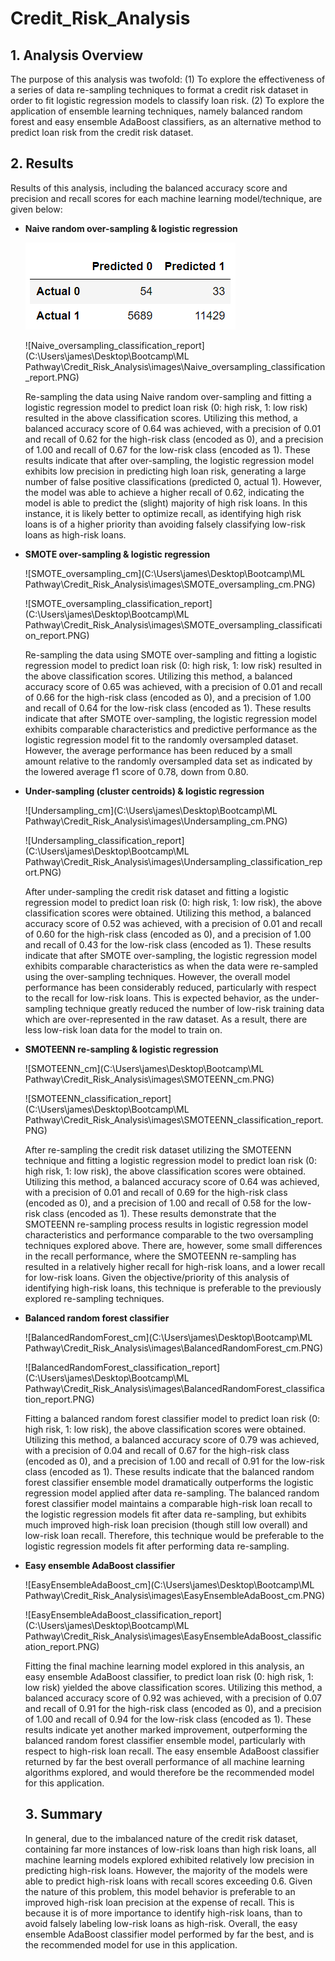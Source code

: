 # Credit_Risk_Analysis



## 1. Analysis Overview

The purpose of this analysis was twofold: (1) To explore the effectiveness of a series of data re-sampling techniques to format a credit risk dataset in order to fit logistic regression models to classify loan risk. (2) To explore the application of ensemble learning techniques, namely balanced random forest and easy ensemble AdaBoost classifiers, as an alternative method to predict loan risk from the credit risk dataset. 



## 2. Results

Results of this analysis, including the balanced accuracy score and precision and recall scores for each machine learning model/technique, are given below:

* **Naive random over-sampling & logistic regression**

  ![Naive_oversampling_cm](images\Naive_oversampling_cm.PNG?raw=true "Title")

  ![Naive_oversampling_classification_report](C:\Users\james\Desktop\Bootcamp\ML Pathway\Credit_Risk_Analysis\images\Naive_oversampling_classification_report.PNG)

  Re-sampling the data using Naive random over-sampling and fitting a logistic regression model to predict loan risk (0: high risk, 1: low risk) resulted in the above classification scores. Utilizing this method, a balanced accuracy score of 0.64 was achieved, with a precision of 0.01 and recall of 0.62 for the high-risk class (encoded as 0), and a precision of 1.00 and recall of 0.67 for the low-risk class (encoded as 1). These results indicate that after over-sampling, the logistic regression model exhibits low precision in predicting high loan risk, generating a large number of false positive classifications (predicted 0, actual 1). However, the model was able to achieve a higher recall of 0.62, indicating the model is able to predict the (slight) majority of high risk loans. In this instance, it is likely better to optimize recall, as identifying high risk loans is of a higher priority than avoiding falsely classifying low-risk loans as high-risk loans.

  

* **SMOTE over-sampling & logistic regression**

  ![SMOTE_oversampling_cm](C:\Users\james\Desktop\Bootcamp\ML Pathway\Credit_Risk_Analysis\images\SMOTE_oversampling_cm.PNG)

  ![SMOTE_oversampling_classification_report](C:\Users\james\Desktop\Bootcamp\ML Pathway\Credit_Risk_Analysis\images\SMOTE_oversampling_classification_report.PNG)

  Re-sampling the data using SMOTE over-sampling and fitting a logistic regression model to predict loan risk (0: high risk, 1: low risk) resulted in the above classification scores. Utilizing this method, a balanced accuracy score of 0.65 was achieved, with a precision of 0.01 and recall of 0.66 for the high-risk class (encoded as 0), and a precision of 1.00 and recall of 0.64 for the low-risk class (encoded as 1). These results indicate that after SMOTE over-sampling, the logistic regression model exhibits comparable characteristics and predictive performance as the logistic regression model fit to the randomly oversampled dataset. However, the average performance has been reduced by a small amount relative to the randomly oversampled data set as indicated by the lowered average f1 score of 0.78, down from 0.80.

  

* **Under-sampling (cluster centroids) & logistic regression**

  ![Undersampling_cm](C:\Users\james\Desktop\Bootcamp\ML Pathway\Credit_Risk_Analysis\images\Undersampling_cm.PNG)

  ![Undersampling_classification_report](C:\Users\james\Desktop\Bootcamp\ML Pathway\Credit_Risk_Analysis\images\Undersampling_classification_report.PNG)

  After under-sampling the credit risk dataset and fitting a logistic regression model to predict loan risk (0: high risk, 1: low risk), the above classification scores were obtained. Utilizing this method, a balanced accuracy score of 0.52 was achieved, with a precision of 0.01 and recall of 0.60 for the high-risk class (encoded as 0), and a precision of 1.00 and recall of 0.43 for the low-risk class (encoded as 1). These results indicate that after SMOTE over-sampling, the logistic regression model exhibits comparable characteristics as when the data were re-sampled using the over-sampling techniques. However, the overall model performance has been considerably reduced, particularly with respect to the recall for low-risk loans. This is expected behavior, as the under-sampling technique greatly reduced the number of low-risk training data which are over-represented in the raw dataset. As a result, there are less low-risk loan data for the model to train on.

  

* **SMOTEENN re-sampling & logistic regression**

  ![SMOTEENN_cm](C:\Users\james\Desktop\Bootcamp\ML Pathway\Credit_Risk_Analysis\images\SMOTEENN_cm.PNG)

  ![SMOTEENN_classification_report](C:\Users\james\Desktop\Bootcamp\ML Pathway\Credit_Risk_Analysis\images\SMOTEENN_classification_report.PNG)

  After re-sampling the credit risk dataset utilizing the SMOTEENN technique and fitting a logistic regression model to predict loan risk (0: high risk, 1: low risk), the above classification scores were obtained. Utilizing this method, a balanced accuracy score of 0.64 was achieved, with a precision of 0.01 and recall of 0.69 for the high-risk class (encoded as 0), and a precision of 1.00 and recall of 0.58 for the low-risk class (encoded as 1). These results demonstrate that the SMOTEENN re-sampling process results in logistic regression model characteristics and performance comparable to the two oversampling techniques explored above. There are, however, some small differences in the recall performance, where the SMOTEENN re-sampling has resulted in a relatively higher recall for high-risk loans, and a lower recall for low-risk loans. Given the objective/priority of this analysis of identifying high-risk loans, this technique is preferable to the previously explored re-sampling techniques.

  

* **Balanced random forest classifier**

  ![BalancedRandomForest_cm](C:\Users\james\Desktop\Bootcamp\ML Pathway\Credit_Risk_Analysis\images\BalancedRandomForest_cm.PNG)

  ![BalancedRandomForest_classification_report](C:\Users\james\Desktop\Bootcamp\ML Pathway\Credit_Risk_Analysis\images\BalancedRandomForest_classification_report.PNG)

  Fitting a balanced random forest classifier model to predict loan risk (0: high risk, 1: low risk), the above classification scores were obtained. Utilizing this method, a balanced accuracy score of 0.79 was achieved, with a precision of 0.04 and recall of 0.67 for the high-risk class (encoded as 0), and a precision of 1.00 and recall of 0.91 for the low-risk class (encoded as 1). These results indicate that the balanced random forest classifier ensemble model dramatically outperforms the logistic regression model applied after data re-sampling. The balanced random forest classifier model maintains a comparable high-risk loan recall to the logistic regression models fit after data re-sampling, but exhibits much improved high-risk loan precision (though still low overall) and low-risk loan recall. Therefore, this technique would be preferable to the logistic regression models fit after performing data re-sampling.

  

* **Easy ensemble AdaBoost classifier**

  ![EasyEnsembleAdaBoost_cm](C:\Users\james\Desktop\Bootcamp\ML Pathway\Credit_Risk_Analysis\images\EasyEnsembleAdaBoost_cm.PNG)

  ![EasyEnsembleAdaBoost_classification_report](C:\Users\james\Desktop\Bootcamp\ML Pathway\Credit_Risk_Analysis\images\EasyEnsembleAdaBoost_classification_report.PNG)

  Fitting the final machine learning model explored in this analysis, an easy ensemble AdaBoost classifier, to predict loan risk (0: high risk, 1: low risk) yielded the above classification scores. Utilizing this method, a balanced accuracy score of 0.92 was achieved, with a precision of 0.07 and recall of 0.91 for the high-risk class (encoded as 0), and a precision of 1.00 and recall of 0.94 for the low-risk class (encoded as 1). These results indicate yet another marked improvement, outperforming the balanced random forest classifier ensemble model, particularly with respect to high-risk loan recall. The easy ensemble AdaBoost classifier returned by far the best overall performance of all machine learning algorithms explored, and would therefore be the recommended model for this application.

  

  ## 3. Summary

  In general, due to the imbalanced nature of the credit risk dataset, containing far more instances of low-risk loans than high risk loans, all machine learning models explored exhibited relatively low precision in predicting high-risk loans. However, the majority of the models were able to predict high-risk loans with recall scores exceeding 0.6. Given the nature of this problem, this model behavior is preferable to an improved high-risk loan precision at the expense of recall. This is because it is of more importance to identify high-risk loans, than to avoid falsely labeling low-risk loans as high-risk. Overall, the easy ensemble AdaBoost classifier model performed by far the best, and is the recommended model for use in this application.

